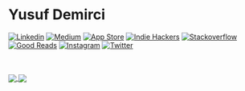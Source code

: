 # Yusuf Demirci

[![Linkedin](https://img.shields.io/badge/-Linkedin-blue?style=flat-square0&logo=Linkedin&link=https://www.linkedin.com/in/yusufdemirci)](https://www.linkedin.com/in/yusufdemirci)
[![Medium](https://img.shields.io/badge/-Medium-black?style=flat-square0&logo=Medium&link=https://medium.com/@demirciy)](https://medium.com/@demirciy)
[![App Store](https://img.shields.io/badge/-AppStore-white?style=flat-square0&logo=Apple&link=https://apps.apple.com/us/developer/yusuf-demirci/id1244529731)](https://apps.apple.com/us/developer/yusuf-demirci/id1244529731)
[![Indie Hackers](https://img.shields.io/badge/-IndieHackers-0e2439?style=flat-square0&logo=IndieHackers&link=https://www.indiehackers.com/demirciy)](https://www.indiehackers.com/demirciy)
[![Stackoverflow](https://img.shields.io/badge/-Stackoverflow-white?style=flat-square0&logo=stackoverflow&link=https://stackoverflow.com/users/7800978/yusuf-demirci)](https://stackoverflow.com/users/7800978/yusuf-demirci)
[![Good Reads](https://img.shields.io/badge/-GoodReads-yellow?style=flat-square0&logo=goodreads&link=https://stackoverflow.com/users/7800978/yusuf-demirci)](https://www.goodreads.com/user/show/109389757-yusuf-demirci)
[![Instagram](https://img.shields.io/badge/-Instagram-white?style=flat-square0&logo=instagram&link=https://www.instagram.com/demirciy94)](https://www.instagram.com/demirciy94)
[![Twitter](https://img.shields.io/badge/-Twitter-white?style=flat-square0&logo=twitter&link=https://twitter.com/demirciy7)](https://twitter.com/demirciy7)

<br></br>
<a href="https://github.com/demirciy/github-readme-stats">
  <img align="center" src="https://github-readme-stats.vercel.app/api?username=demirciy&show_icons=true&include_all_commits=true&count_private=true" />
</a>
<a href="https://github.com/demirciy/github-readme-stats">
  <img align="center" src="https://github-readme-stats.vercel.app/api/top-langs/?username=demirciy&layout=compact" />
</a>
